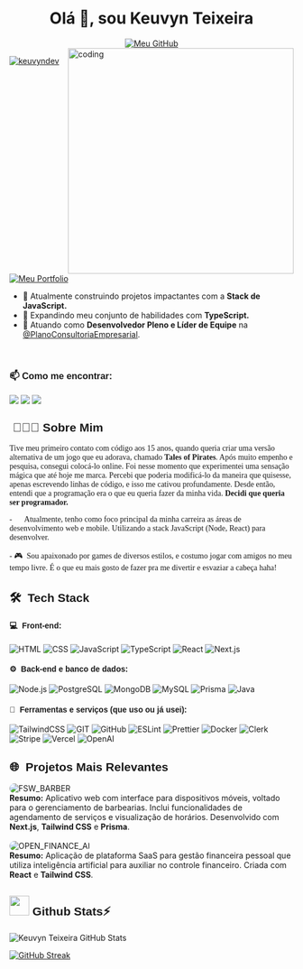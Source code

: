 <h1 align="center">Olá 👋, sou Keuvyn Teixeira</h1>

<div align="center">
<a href="https://git.io/typing-svg"><img src="https://readme-typing-svg.demolab.com?font=Calibiri&weight=500&size=30&pause=1000&color=005DD4&center=true&width=435&lines=Desenvolvedor+Full+Stack;React+%26+Next.js;Construindo+Solu%C3%A7%C3%B5es" alt="Meu GitHub" /></a>
</div>

<img align= "right" alt="coding" width="400" src="https://user-images.githubusercontent.com/74038190/225813708-98b745f2-7d22-48cf-9150-083f1b00d6c9.gif">

<p align="left">
   <a href="https://github.com/keuvyndev" target="_blank"><img src="https://komarev.com/ghpvc/?username=keuvyndev&label=Visitantes&color=005dd4&style=flat" alt="keuvyndev" /></a> <a href="https://github.com/keuvyndev/Portfolio" target="_blank"><img src="https://img.shields.io/badge/Portfolio-Clique_aqui-005dd4" alt="Meu Portfolio" /></a>
</p>

- 🚀 Atualmente construindo projetos impactantes com a **Stack de JavaScript.**
- 🌱 Expandindo meu conjunto de habilidades com **TypeScript.**
- 💼 Atuando como <b>Desenvolvedor Pleno e Líder de Equipe</b> na <a href="https://plano.consulting/" alt="Plano Consultoria">@PlanoConsultoriaEmpresarial</a>.
<br>
<h3 align="left" style="font-family: 'Poppins', sans-serif;" >📫 Como me encontrar:</h3>
<p align="left">
<a href="https://www.linkedin.com/in/keuvyntdev/" target="blank">
<img align="center" src="https://img.shields.io/badge/Keuvyn%20Teixeira-0077B5?style=for-the-badge&logo=linkedin&logoColor=white"/></a> 
<a href="mailto:keuvyntdev@gmail.com" target="blank"><img align="center" src="https://img.shields.io/badge/keuvyntdev@gmail.com-D14836?style=for-the-badge&logo=gmail&logoColor=white"/></a>       
<a href="https://github.com/keuvyndev" target="blank"><img align="center" src="https://img.shields.io/badge/keuvyndev-100000?style=for-the-badge&logo=github&logoColor=white"/></a>   
</p>

<h2 align="left" style="font-family: 'Poppins', sans-serif;">&nbsp;👨🏻‍💻 Sobre Mim</h2>

<p style="font-family: 'Poppins'; text-align: 'justify'">Tive meu primeiro contato com código aos 15 anos, quando queria criar uma versão alternativa de um jogo que eu adorava, chamado <b>Tales of Pirates</b>. Após muito empenho e pesquisa, consegui colocá-lo online. Foi nesse momento que experimentei uma sensação mágica que até hoje me marca. Percebi que poderia modificá-lo da maneira que quisesse, apenas escrevendo linhas de código, e isso me cativou profundamente. Desde então, entendi que a programação era o que eu queria fazer da minha vida. <b>Decidi que queria ser programador.</b></p>

<p style="font-family: 'Poppins'"> - 💙 &nbsp;Atualmente, tenho como foco principal da minha carreira as áreas de desenvolvimento web e mobile. Utilizando a stack JavaScript (Node, React) para desenvolver.</p>
<p style="font-family: 'Poppins'"> - 🎮 &nbsp;Sou apaixonado por games de diversos estilos, e costumo jogar com amigos no meu tempo livre. É o que eu mais gosto de fazer pra me divertir e esvaziar a cabeça haha!</p>

<h2 align="left" style="font-family: 'Poppins', sans-serif;">🛠 &nbsp;<b>Tech Stack</b></h2>

<h4 align="left" style="font-family: 'Poppins', sans-serif;">💻 &nbsp;Front-end:</h4>

![HTML](https://img.shields.io/badge/-HTML-333333?style=flat&logo=HTML5) ![CSS](https://img.shields.io/badge/-CSS-333333?style=flat&logo=CSS3&logoColor=1572B6) ![JavaScript](https://img.shields.io/badge/-JavaScript-333333?style=flat&logo=javascript) ![TypeScript](https://img.shields.io/badge/-TypeScript-333333?style=flat&logo=typescript&logoColor=2D79C7) ![React](https://img.shields.io/badge/-React-333333?style=flat&logo=react) ![Next.js](https://img.shields.io/badge/-Next.js-333333?style=flat&logo=Next.js)

<h4 align="left" style="font-family: 'Poppins', sans-serif;">⚙️ &nbsp;Back-end e banco de dados:</h4>

![Node.js](https://img.shields.io/badge/-Node.js-333333?style=flat&logo=node.js) ![PostgreSQL](https://img.shields.io/badge/-PostgreSQL-333333?style=flat&logo=postgresql) ![MongoDB](https://img.shields.io/badge/-MongoDB-333333?style=flat&logo=mongoDB) ![MySQL](https://img.shields.io/badge/-MySQL-333333?style=flat&logo=MySQL) ![Prisma](https://img.shields.io/badge/-Prisma-333333?style=flat&logo=Prisma) ![Java](https://img.shields.io/badge/-Java-333333?style=flat&logo=Java)

<h4 align="left" style="font-family: 'Poppins', sans-serif;">🧰 &nbsp;Ferramentas e serviços (que uso ou já usei):</h4>

![TailwindCSS](https://img.shields.io/badge/-TailwindCSS-333333?style=flat&logo=TailwindCSS) ![GIT](https://img.shields.io/badge/-GIT-333333?style=flat&logo=GIT) ![GitHub](https://img.shields.io/badge/-GitHub-333333?style=flat&logo=GitHub) ![ESLint](https://img.shields.io/badge/-ESLint-333333?style=flat&logo=ESLint) ![Prettier](https://img.shields.io/badge/-Prettier-333333?style=flat&logo=Prettier) ![Docker](https://img.shields.io/badge/-Docker-333333?style=flat&logo=Docker) ![Clerk](https://img.shields.io/badge/-Clerk-333333?style=flat&logo=Clerk) ![Stripe](https://img.shields.io/badge/-Stripe-333333?style=flat&logo=Stripe) ![Vercel](https://img.shields.io/badge/-Vercel-333333?style=flat&logo=Vercel) ![OpenAI](https://img.shields.io/badge/-OpenAI-333333?style=flat&logo=OpenAI)

<h2 align="left" style="font-family: 'Poppins', sans-serif;">🌐 &nbsp;<b>Projetos Mais Relevantes</b></h2>

<div align="left">
      <a href="https://barbershop-app-gamma.vercel.app/" target="_blank" style="text-decoration: none;">
         <img src="https://img.shields.io/badge/-FSW_BARBER-%23343434?style=for-the-badge&logo=square&logoColor=%238061FF" 
              alt="FSW_BARBER" style="border-radius: 30px; !important;" />
      </a><br>
      <span ><b>Resumo:</b> Aplicativo web com interface para dispositivos móveis, voltado para o gerenciamento de barbearias. Inclui funcionalidades de agendamento de serviços e visualização de horários. Desenvolvido com <b>Next.js</b>, <b>Tailwind CSS</b> e <b>Prisma</b>.
      </span>
      <br><br>
         <a href="https://finance-ai-gamma-ebon.vercel.app/" target="_blank" style="text-decoration: none;">
            <img src="https://img.shields.io/badge/-OPEN_FINANCE_AI-%23343434?style=for-the-badge&logo=circle&logoColor=%2356b22e" 
            alt="OPEN_FINANCE_AI" style="border-radius: 30px; !important;">
      </a><br>
      <span><b>Resumo:</b> Aplicação de plataforma SaaS para gestão financeira pessoal que utiliza inteligência artificial para auxiliar no controle financeiro. Criada com <b>React</b> e <b>Tailwind CSS</b>.</span>
</div>

<div align="left">
   <h2 style="font-family: 'Poppins', sans-serif; align-items: center;">
      <img src="https://media.giphy.com/media/iY8CRBdQXODJSCERIr/giphy.gif" width="35"> <b> Github Stats⚡ </b>
   </h2>
</div>

![Keuvyn Teixeira GitHub Stats](https://github-readme-stats.vercel.app/api?username=keuvyndev&show_icons=true&theme=github_dark)

[![GitHub Streak](https://streak-stats.demolab.com/?user=keuvyndev&theme=github-dark-blue)](https://git.io/streak-stats)

</div>
